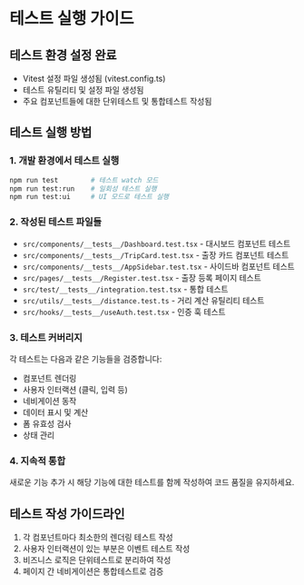 # 테스트 실행 가이드

## 테스트 환경 설정 완료
- Vitest 설정 파일 생성됨 (vitest.config.ts)
- 테스트 유틸리티 및 설정 파일 생성됨
- 주요 컴포넌트들에 대한 단위테스트 및 통합테스트 작성됨

## 테스트 실행 방법

### 1. 개발 환경에서 테스트 실행
```bash
npm run test        # 테스트 watch 모드
npm run test:run    # 일회성 테스트 실행
npm run test:ui     # UI 모드로 테스트 실행
```

### 2. 작성된 테스트 파일들
- `src/components/__tests__/Dashboard.test.tsx` - 대시보드 컴포넌트 테스트
- `src/components/__tests__/TripCard.test.tsx` - 출장 카드 컴포넌트 테스트
- `src/components/__tests__/AppSidebar.test.tsx` - 사이드바 컴포넌트 테스트
- `src/pages/__tests__/Register.test.tsx` - 출장 등록 페이지 테스트
- `src/test/__tests__/integration.test.tsx` - 통합 테스트
- `src/utils/__tests__/distance.test.ts` - 거리 계산 유틸리티 테스트
- `src/hooks/__tests__/useAuth.test.tsx` - 인증 훅 테스트

### 3. 테스트 커버리지
각 테스트는 다음과 같은 기능들을 검증합니다:
- 컴포넌트 렌더링
- 사용자 인터랙션 (클릭, 입력 등)
- 네비게이션 동작
- 데이터 표시 및 계산
- 폼 유효성 검사
- 상태 관리

### 4. 지속적 통합
새로운 기능 추가 시 해당 기능에 대한 테스트를 함께 작성하여 코드 품질을 유지하세요.

## 테스트 작성 가이드라인
1. 각 컴포넌트마다 최소한의 렌더링 테스트 작성
2. 사용자 인터랙션이 있는 부분은 이벤트 테스트 작성
3. 비즈니스 로직은 단위테스트로 분리하여 작성
4. 페이지 간 네비게이션은 통합테스트로 검증